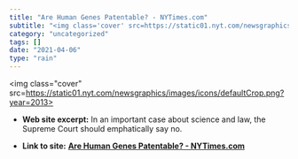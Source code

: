 ```yaml
---
title: "Are Human Genes Patentable? - NYTimes.com"
subtitle: "<img class='cover' src=https://static01.nyt.com/newsgraphics/images/icons/defaultCrop.png?year=2013>"
category: "uncategorized"
tags: []
date: "2021-04-06"
type: "rain"
---
```

<img class="cover" src=https://static01.nyt.com/newsgraphics/images/icons/defaultCrop.png?year=2013>



* **Web site excerpt:** In an important case about science and law, the Supreme Court should emphatically say no.

* **Link to site:** **[Are Human Genes Patentable? - NYTimes.com](http://www.nytimes.com/2013/04/15/opinion/are-human-genes-patentable.html)**